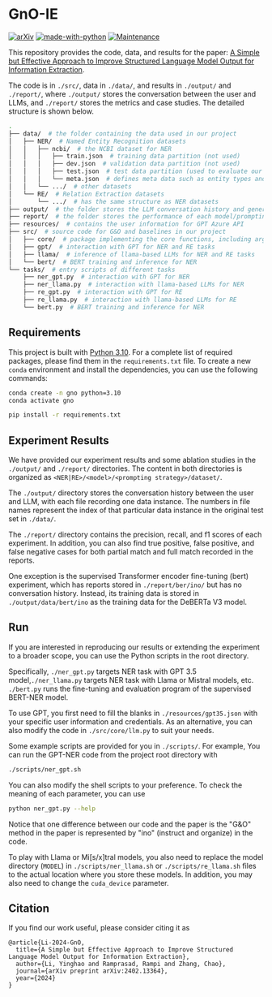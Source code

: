 # GnO-IE

[![arXiv](https://img.shields.io/badge/arXiv-2402.13364-b31b1b.svg)](https://arxiv.org/abs/2402.13364)
[![made-with-python](https://img.shields.io/badge/Made%20with-Python-1f425f.svg?color=purple)](https://www.python.org/)
[![Maintenance](https://img.shields.io/badge/Maintained%3F-yes-green.svg)](https://github.com/Yinghao-Li/GnO-IE)

This repository provides the code, data, and results for the paper: [A Simple but Effective Approach to Improve Structured Language Model Output for Information Extraction](https://arxiv.org/abs/2402.13364).

The code is in `./src/`, data in `./data/`, and results in `./output/` and `./report/`, where `./output/` stores the conversation between the user and LLMs, and `./report/` stores the metrics and case studies.
The detailed structure is shown below.

```bash
.
├── data/  # the folder containing the data used in our project
│   ├── NER/  # Named Entity Recognition datasets
│   │   ├── ncbi/  # the NCBI dataset for NER
│   │   │   ├── train.json  # training data partition (not used)
│   │   │   ├── dev.json  # validation data partition (not used)
│   │   │   ├── test.json  # test data partition (used to evaluate our approach)
│   │   │   └── meta.json  # defines meta data such as entity types and LLM prompts
│   │   └── .../  # other datasets
│   └── RE/  # Relation Extraction datasets
│       └── .../  # has the same structure as NER datasets
├── output/  # the folder stores the LLM conversation history and generated training data for BERT
├── report/  # the folder stores the performance of each model/prompting method
├── resources/  # contains the user information for GPT Azure API
├── src/  # source code for G&O and baselines in our project
│   ├── core/  # package implementing the core functions, including arguments, communication with GPT, and metrics
│   ├── gpt/  # interaction with GPT for NER and RE tasks
│   ├── llama/  # inference of llama-based LLMs for NER and RE tasks
│   └── bert/  # BERT training and inference for NER
└── tasks/  # entry scripts of different tasks
    ├── ner_gpt.py  # interaction with GPT for NER
    ├── ner_llama.py  # interaction with llama-based LLMs for NER
    ├── re_gpt.py  # interaction with GPT for RE
    ├── re_llama.py  # interaction with llama-based LLMs for RE
    └── bert.py  # BERT training and inference for NER
```

## Requirements

This project is built with [Python 3.10](https://www.python.org).
For a complete list of required packages, please find them in the `requirements.txt` file.
To create a new `conda` environment and install the dependencies, you can use the following commands:

```bash
conda create -n gno python=3.10
conda activate gno

pip install -r requirements.txt
```

## Experiment Results

We have provided our experiment results and some ablation studies in the `./output/` and `./report/` directories.
The content in both directories is organized as `<NER|RE>/<model>/<prompting strategy>/dataset/`.

The `./output/` directory stores the conversation history between the user and LLM, with each file recording one data instance.
The numbers in file names represent the index of that particular data instance in the original test set in `./data/`.


The `./report/` directory contains the precision, recall, and f1 scores of each experiment.
In addition, you can also find true positive, false positive, and false negative cases for both partial match and full match recorded in the reports.

One exception is the supervised Transformer encoder fine-tuning (bert) experiment, which has reports stored in `./report/ber/ino/` but has no conversation history.
Instead, its training data is stored in `./output/data/bert/ino` as the training data for the DeBERTa V3 model.

## Run

If you are interested in reproducing our results or extending the experiment to a broader scope, you can use the Python scripts in the root directory.

Specifically, `./ner_gpt.py` targets NER task with GPT 3.5 model,`./ner_llama.py` targets NER task with Llama or Mistral models, etc.
`./bert.py` runs the fine-tuning and evaluation program of the supervised BERT-NER model.

To use GPT, you first need to fill the blanks in `./resources/gpt35.json` with your specific user information and credentials.
As an alternative, you can also modify the code in `./src/core/llm.py` to suit your needs.

Some example scripts are provided for you in `./scripts/`.
For example, You can run the GPT-NER code from the project root directory with
```bash
./scripts/ner_gpt.sh
```

You can also modify the shell scripts to your preference.
To check the meaning of each parameter, you can use
```bash
python ner_gpt.py --help
```

Notice that one difference between our code and the paper is the "G&O" method in the paper is represented by "ino" (instruct and organize) in the code.

To play with Llama or Mi[s/x]tral models, you also need to replace the model directory (`MODEL`) in `./scripts/ner_llama.sh` or `./scripts/re_llama.sh` files to the actual location where you store these models.
In addition, you may also need to change the `cuda_device` parameter.

## Citation

If you find our work useful, please consider citing it as
```
@article{Li-2024-GnO,
  title={A Simple but Effective Approach to Improve Structured Language Model Output for Information Extraction},
  author={Li, Yinghao and Ramprasad, Rampi and Zhang, Chao},
  journal={arXiv preprint arXiv:2402.13364},
  year={2024}
}
```
